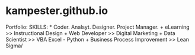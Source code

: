 # kampester.github.io
Portfolio:
  SKILLS: 
    *  Coder. Analsyt. Designer. Project Manager.
        + eLearning >> Instructional Design
        + Web Developer >> Digital Marketing
        + Data Scientist >> VBA Excel - Python
        + Business Process Improvement >> Lean Sigma/ 
